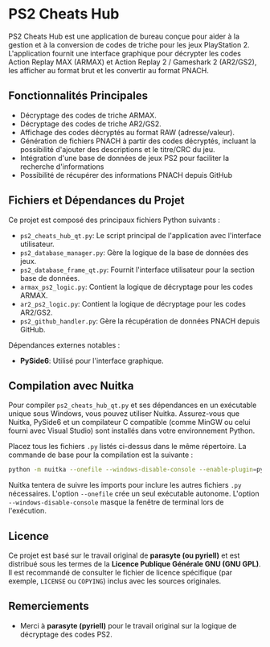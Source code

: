 # PS2 Cheats Hub

PS2 Cheats Hub est une application de bureau conçue pour aider à la gestion et à la conversion de codes de triche pour les jeux PlayStation 2.
L'application fournit une interface graphique pour décrypter les codes Action Replay MAX (ARMAX) et Action Replay 2 / Gameshark 2 (AR2/GS2), les afficher au format brut et les convertir au format PNACH.

## Fonctionnalités Principales

*   Décryptage des codes de triche ARMAX.
*   Décryptage des codes de triche AR2/GS2.
*   Affichage des codes décryptés au format RAW (adresse/valeur).
*   Génération de fichiers PNACH à partir des codes décryptés, incluant la possibilité d'ajouter des descriptions et le titre/CRC du jeu.
*   Intégration d'une base de données de jeux PS2 pour faciliter la recherche d'informations
*   Possibilité de récupérer des informations PNACH depuis GitHub

## Fichiers et Dépendances du Projet

Ce projet est composé des principaux fichiers Python suivants :

*   `ps2_cheats_hub_qt.py`: Le script principal de l'application avec l'interface utilisateur.
*   `ps2_database_manager.py`: Gère la logique de la base de données des jeux.
*   `ps2_database_frame_qt.py`: Fournit l'interface utilisateur pour la section base de données.
*   `armax_ps2_logic.py`: Contient la logique de décryptage pour les codes ARMAX.
*   `ar2_ps2_logic.py`: Contient la logique de décryptage pour les codes AR2/GS2.
*   `ps2_github_handler.py`: Gère la récupération de données PNACH depuis GitHub.

Dépendances externes notables :
*   **PySide6**: Utilisé pour l'interface graphique.

## Compilation avec Nuitka

Pour compiler `ps2_cheats_hub_qt.py` et ses dépendances en un exécutable unique sous Windows, vous pouvez utiliser Nuitka. Assurez-vous que Nuitka, PySide6 et un compilateur C compatible (comme MinGW ou celui fourni avec Visual Studio) sont installés dans votre environnement Python.

Placez tous les fichiers `.py` listés ci-dessus dans le même répertoire. La commande de base pour la compilation est la suivante :

```bash
python -m nuitka --onefile --windows-disable-console --enable-plugin=pyside6 ps2_cheats_hub_qt.py
```

Nuitka tentera de suivre les imports pour inclure les autres fichiers `.py` nécessaires. L'option `--onefile` crée un seul exécutable autonome. L'option `--windows-disable-console` masque la fenêtre de terminal lors de l'exécution.

## Licence

Ce projet est basé sur le travail original de **parasyte (ou pyriell)** et est distribué sous les termes de la **Licence Publique Générale GNU (GNU GPL)**. Il est recommandé de consulter le fichier de licence spécifique (par exemple, `LICENSE` ou `COPYING`) inclus avec les sources originales.

## Remerciements

*   Merci à **parasyte (pyriell)** pour le travail original sur la logique de décryptage des codes PS2.
